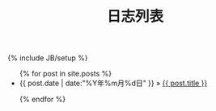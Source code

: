 ﻿---
layout: post
title: "日志列表"
description: ""
category: blog
---
{% include JB/setup %}

<ul class="posts">
  {% for post in site.posts %}
    <li><span>{{ post.date | date:"%Y年%m月%d日" }}</span> &raquo; <a href="{{ BASE_PATH }}{{ post.url }}">{{ post.title }}</a></li>

  {% endfor %}
</ul>
